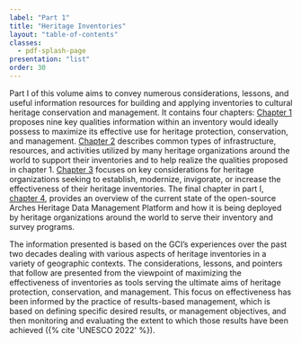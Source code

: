 ```yaml
---
label: "Part 1"
title: "Heritage Inventories"
layout: "table-of-contents"
classes:
  - pdf-splash-page
presentation: "list"
order: 30
---
```


Part I of this volume aims to convey numerous considerations, lessons, and useful information resources for building and applying inventories to cultural heritage conservation and management. It contains four chapters: [Chapter 1](/part-1/chapter-1/) proposes nine key qualities information within an inventory would ideally possess to maximize its effective use for heritage protection, conservation, and management. [Chapter 2](/part-1/chapter-2/) describes common types of infrastructure, resources, and activities utilized by many heritage organizations around the world to support their inventories and to help realize the qualities proposed in chapter 1. [Chapter 3](/part-1/chapter-3/) focuses on key considerations for heritage organizations seeking to establish, modernize, invigorate, or increase the effectiveness of their heritage inventories. The final chapter in part I, [chapter 4](/part-1/chapter-4/), provides an overview of the current state of the open-source Arches Heritage Data Management Platform and how it is being deployed by heritage organizations around the world to serve their inventory and survey programs.

The information presented is based on the GCI’s experiences over the past two decades dealing with various aspects of heritage inventories in a variety of geographic contexts. The considerations, lessons, and pointers that follow are presented from the viewpoint of maximizing the effectiveness of inventories as tools serving the ultimate aims of heritage protection, conservation, and management. This focus on effectiveness has been informed by the practice of results-based management, which is based on defining specific desired results, or management objectives, and then monitoring and evaluating the extent to which those results have been achieved ({% cite 'UNESCO 2022' %}).